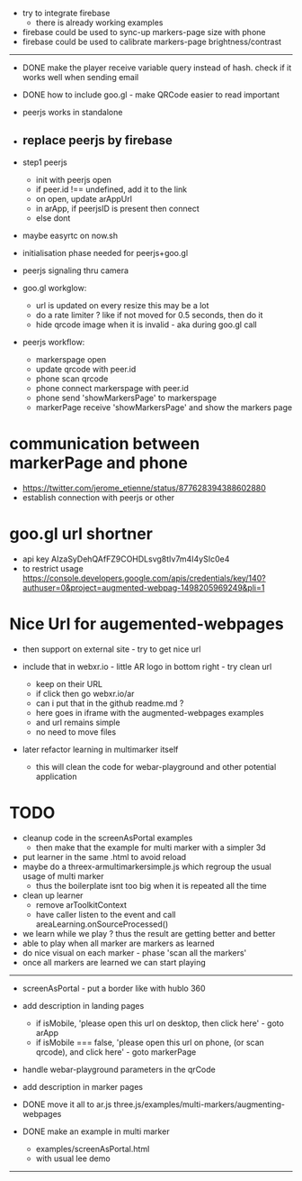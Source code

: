 - try to integrate firebase
  - there is already working examples
- firebase could be used to sync-up markers-page size with phone
- firebase could be used to calibrate markers-page brightness/contrast

------------
- DONE make the player receive variable query instead of hash. check if it works well when sending email
- DONE how to include goo.gl - make QRCode easier to read important
- peerjs works in standalone
- replace peerjs by firebase
  - 
- step1 peerjs
  - init with peerjs open
  - if peer.id !== undefined, add it to the link
  - on open, update arAppUrl
  - in arApp, if peerjsID is present then connect
  - else dont
- maybe easyrtc on now.sh


- initialisation phase needed for peerjs+goo.gl
- peerjs signaling thru camera
- goo.gl workglow:
  - url is updated on every resize this may be a lot
  - do a rate limiter ? like if not moved for 0.5 seconds, then do it
  - hide qrcode image when it is invalid - aka during goo.gl call
- peerjs workflow: 
  - markerspage open
  - update qrcode with peer.id
  - phone scan qrcode
  - phone connect markerspage with peer.id
  - phone send 'showMarkersPage' to markerspage
  - markerPage receive 'showMarkersPage' and show the markers page

# communication between markerPage and phone
- https://twitter.com/jerome_etienne/status/877628394388602880
- establish connection with peerjs or other

# goo.gl url shortner
- api key AIzaSyDehQAfFZ9COHDLsvg8tIv7m4I4ySIc0e4
- to restrict usage 
https://console.developers.google.com/apis/credentials/key/140?authuser=0&project=augmented-webpag-1498205969249&pli=1

# Nice Url for augemented-webpages
- then support on external site - try to get nice url
- include that in webxr.io - little AR logo in bottom right - try clean url
  - keep on their URL
  - if click then go webxr.io/ar
  - can i put that in the github readme.md ?
  - here goes in iframe with the augmented-webpages examples
  - and url remains simple
  - no need to move files 

- later refactor learning in multimarker itself
  - this will clean the code for webar-playground and other potential application

# TODO 
- cleanup code in the screenAsPortal examples
  - then make that the example for multi marker with a simpler 3d
- put learner in the same .html to avoid reload
- maybe do a threex-armultimarkersimple.js which regroup the usual usage of multi marker
  - thus the boilerplate isnt too big when it is repeated all the time
- clean up learner
  - remove arToolkitContext
  - have caller listen to the event and call areaLearning.onSourceProcessed()
- we learn while we play ? thus the result are getting better and better
- able to play when all marker are markers as learned
- do nice visual on each marker - phase 'scan all the markers'
- once all markers are learned we can start playing



---------------------------------------------------

- screenAsPortal - put a border like with hublo 360

- add description in landing pages
  - if isMobile, 'please open this url on desktop, then click here' - goto arApp
  - if isMobile === false, 'please open this url on phone, (or scan qrcode), and click here' - goto markerPage
  
- handle webar-playground parameters in the qrCode
- add description in marker pages
- DONE move it all to ar.js three.js/examples/multi-markers/augmenting-webpages
- DONE make an example in multi marker
  - examples/screenAsPortal.html
  - with usual lee demo


---------------------------------------------------
